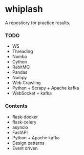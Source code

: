 # whiplash
A repository for practice results.

### TODO
- WS
- Threading
- Numba
- Cython
- RabitMQ
- Pandas
- Numpy
- Web Crawling
- Python + Scrapy + Apache kafka
- WebSocket + kafka

### Contents
- flask-docker
- flask-celery
- asyncio
- FastAPI
- Python + Apache kafka
- Design patterns
- Event driven
